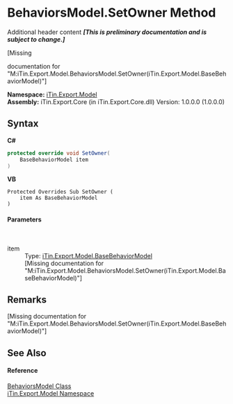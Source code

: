 # BehaviorsModel.SetOwner Method 
Additional header content _**\[This is preliminary documentation and is subject to change.\]**_

\[Missing <summary> documentation for "M:iTin.Export.Model.BehaviorsModel.SetOwner(iTin.Export.Model.BaseBehaviorModel)"\]

**Namespace:**&nbsp;<a href="ef57ffcc-e95e-b212-5a46-9aa6f5a3511f">iTin.Export.Model</a><br />**Assembly:**&nbsp;iTin.Export.Core (in iTin.Export.Core.dll) Version: 1.0.0.0 (1.0.0.0)

## Syntax

**C#**<br />
``` C#
protected override void SetOwner(
	BaseBehaviorModel item
)
```

**VB**<br />
``` VB
Protected Overrides Sub SetOwner ( 
	item As BaseBehaviorModel
)
```


#### Parameters
&nbsp;<dl><dt>item</dt><dd>Type: <a href="f9334797-bdc1-1e81-7c19-cea545d52cb6">iTin.Export.Model.BaseBehaviorModel</a><br />\[Missing <param name="item"/> documentation for "M:iTin.Export.Model.BehaviorsModel.SetOwner(iTin.Export.Model.BaseBehaviorModel)"\]</dd></dl>

## Remarks
\[Missing <remarks> documentation for "M:iTin.Export.Model.BehaviorsModel.SetOwner(iTin.Export.Model.BaseBehaviorModel)"\]

## See Also


#### Reference
<a href="4bf09dba-3674-ea6b-467f-293682fa837e">BehaviorsModel Class</a><br /><a href="ef57ffcc-e95e-b212-5a46-9aa6f5a3511f">iTin.Export.Model Namespace</a><br />